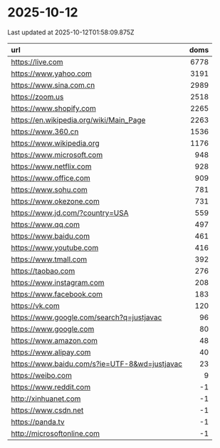 # 2025-10-12

<!-- BEGIN -->
Last updated at 2025-10-12T01:58:09.875Z

url | doms
:- | -:
https://live.com | 6778
https://www.yahoo.com | 3191
https://www.sina.com.cn | 2989
https://zoom.us | 2518
https://www.shopify.com | 2265
https://en.wikipedia.org/wiki/Main_Page | 2263
https://www.360.cn | 1536
https://www.wikipedia.org | 1176
https://www.microsoft.com | 948
https://www.netflix.com | 928
https://www.office.com | 909
https://www.sohu.com | 781
https://www.okezone.com | 731
https://www.jd.com/?country=USA | 559
https://www.qq.com | 497
https://www.baidu.com | 461
https://www.youtube.com | 416
https://www.tmall.com | 392
https://taobao.com | 276
https://www.instagram.com | 208
https://www.facebook.com | 183
https://vk.com | 120
https://www.google.com/search?q=justjavac | 96
https://www.google.com | 80
https://www.amazon.com | 48
https://www.alipay.com | 40
https://www.baidu.com/s?ie=UTF-8&wd=justjavac | 23
https://weibo.com | 9
https://www.reddit.com | -1
http://xinhuanet.com | -1
https://www.csdn.net | -1
https://panda.tv | -1
http://microsoftonline.com | -1
<!-- END -->
